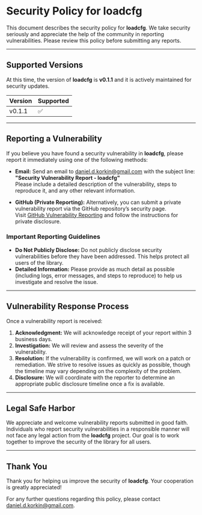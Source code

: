 # Security Policy for loadcfg

This document describes the security policy for **loadcfg**. We take security seriously and appreciate the help of the community in reporting vulnerabilities. Please review this policy before submitting any reports.

---

## Supported Versions

At this time, the version of **loadcfg** is **v0.1.1** and it is actively maintained for security updates.

| Version | Supported          |
| ------- | ------------------ |
| v0.1.1  | :white_check_mark: |

---

## Reporting a Vulnerability

If you believe you have found a security vulnerability in **loadcfg**, please report it immediately using one of the following methods:

- **Email:** Send an email to [daniel.d.korkin@gmail.com](mailto:daniel.d.korkin@gmail.com) with the subject line:  
  **"Security Vulnerability Report - loadcfg"**  
  Please include a detailed description of the vulnerability, steps to reproduce it, and any other relevant information.

- **GitHub (Private Reporting):** Alternatively, you can submit a private vulnerability report via the GitHub repository’s security page.  
  Visit [GitHub Vulnerability Reporting](https://github.com/danielkorkin/loadcfg/security/advisories) and follow the instructions for private disclosure.

### Important Reporting Guidelines

- **Do Not Publicly Disclose:** Do not publicly disclose security vulnerabilities before they have been addressed. This helps protect all users of the library.
- **Detailed Information:** Please provide as much detail as possible (including logs, error messages, and steps to reproduce) to help us investigate and resolve the issue.

---

## Vulnerability Response Process

Once a vulnerability report is received:

1. **Acknowledgment:** We will acknowledge receipt of your report within 3 business days.
2. **Investigation:** We will review and assess the severity of the vulnerability.
3. **Resolution:** If the vulnerability is confirmed, we will work on a patch or remediation. We strive to resolve issues as quickly as possible, though the timeline may vary depending on the complexity of the problem.
4. **Disclosure:** We will coordinate with the reporter to determine an appropriate public disclosure timeline once a fix is available.

---

## Legal Safe Harbor

We appreciate and welcome vulnerability reports submitted in good faith. Individuals who report security vulnerabilities in a responsible manner will not face any legal action from the **loadcfg** project. Our goal is to work together to improve the security of the library for all users.

---

## Thank You

Thank you for helping us improve the security of **loadcfg**. Your cooperation is greatly appreciated!

For any further questions regarding this policy, please contact [daniel.d.korkin@gmail.com](mailto:daniel.d.korkin@gmail.com).
